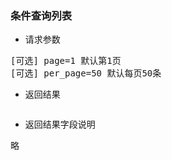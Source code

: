### 条件查询列表

* 请求参数
<pre>
[可选] page=1 默认第1页  
[可选] per_page=50 默认每页50条
</pre>

* 返回结果
```json

```
* 返回结果字段说明
<pre>
略
</pre>



